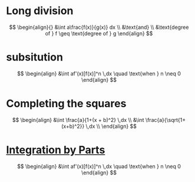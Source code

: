 # Long division

$$
\begin{align}{}
&\int a\frac{f(x)}{g(x)} dx \\
&\text{and} \\
&\text{degree of } f \geq \text{degree of } g
\end{align}
$$

# subsitution

$$
\begin{align}
&\int af'(x)[f(x)]^n \,dx \quad \text{when } n \neq 0
\end{align}
$$

# Completing the squares

$$
\begin{align}
&\int \frac{a}{1+(x + b)^2} \,dx \\
&\int \frac{a}{\sqrt{1+(x+b)^2}} \,dx \\
\end{align}
$$

# [Integration by Parts]()

$$
\begin{align}
&\int af'(x)[f(x)]^n \,dx \quad \text{when } n \neq 0
\end{align}
$$